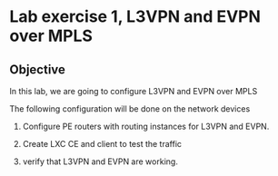 # Lab exercise 1, L3VPN and EVPN over MPLS
## Objective

In this lab, we are going to configure L3VPN and EVPN over MPLS 

The following configuration will be done on the network devices
1. Configure PE routers with routing instances for L3VPN and EVPN.

2. Create LXC CE and client to test the traffic

3. verify that L3VPN and EVPN are working.